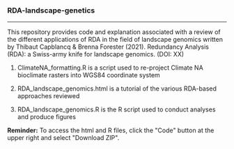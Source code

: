 ### RDA-landscape-genetics
-------------------

This repository provides code and explanation associated with a review of the different applications of RDA in the field of landscape genomics written by Thibaut Capblancq & Brenna Forester (2021). Redundancy Analysis (RDA): a Swiss-army knife for landscape genomics. (DOI: XX)

1. ClimateNA_formatting.R is a script used to re-project Climate NA bioclimate rasters into WGS84 coordinate system

2. RDA_landscape_genomics.html is a tutorial of the various RDA-based approaches reviewed

3. RDA_landscape_genomics.R is the R script used to conduct analyses and produce figures

**Reminder:** To access the html and R files, click the "Code" button at the upper right and select "Download ZIP".

